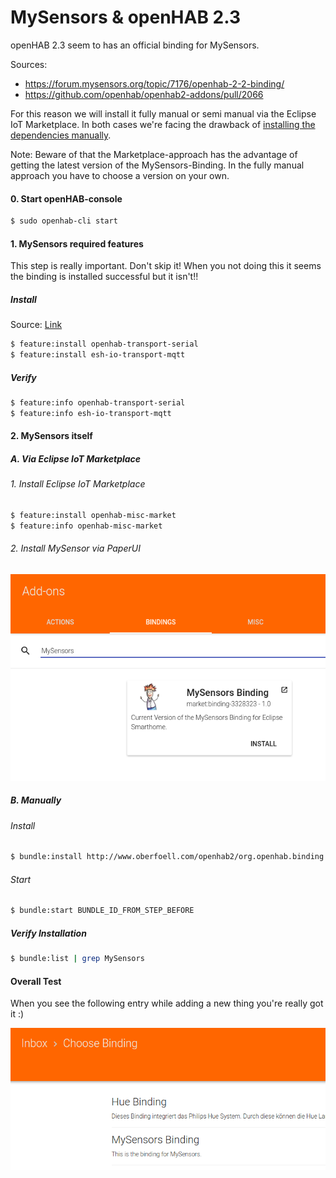 # MySensors & openHAB 2.3

openHAB 2.3 seem to has an official binding for MySensors.

Sources:
* https://forum.mysensors.org/topic/7176/openhab-2-2-binding/
* https://github.com/openhab/openhab2-addons/pull/2066


For this reason we will install it fully manual or semi manual via the Eclipse IoT Marketplace.
In both cases we're facing the drawback of [installing the dependencies manually](https://forum.mysensors.org/topic/7176/openhab-2-2-binding/8).

Note: Beware of that the Marketplace-approach has the advantage of getting the latest version of the MySensors-Binding. In the fully manual approach you have to choose a version on your own. 


#### 0. Start openHAB-console
```bash
$ sudo openhab-cli start
```

#### 1. MySensors required features
This step is really important. Don't skip it!
When you not doing this it seems the binding is installed successful but it isn't!!

##### Install
Source: [Link](https://github.com/tobof/openhab2-addons/wiki/Installation)

```bash
$ feature:install openhab-transport-serial
$ feature:install esh-io-transport-mqtt
```
##### Verify
```bash
$ feature:info openhab-transport-serial 
$ feature:info esh-io-transport-mqtt
```

#### 2. MySensors itself

##### A. Via Eclipse IoT Marketplace
###### 1. Install Eclipse IoT Marketplace
```bash
$ feature:install openhab-misc-market
$ feature:info openhab-misc-market
```
###### 2. Install MySensor via PaperUI
![search](./img/search_binding.png)

##### B. Manually
###### Install
```bash
$ bundle:install http://www.oberfoell.com/openhab2/org.openhab.binding.mysensors-2.4.0-SNAPSHOT.jar
```
###### Start
```bash
$ bundle:start BUNDLE_ID_FROM_STEP_BEFORE
```
##### Verify Installation
```bash
$ bundle:list | grep MySensors 
```

#### Overall Test
When you see the following entry while adding a new thing you're really got it :)

![add](./img/add_thing.png)
